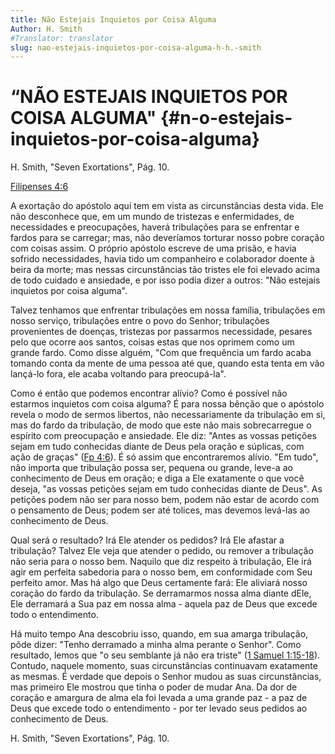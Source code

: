```yaml
---
title: Não Estejais Inquietos por Coisa Alguma
Author: H. Smith
#Translator: translator
slug: nao-estejais-inquietos-por-coisa-alguma-h-h.-smith
---
```


# “NÃO ESTEJAIS INQUIETOS POR COISA ALGUMA&quot; {#n-o-estejais-inquietos-por-coisa-alguma}

H. Smith, &quot;Seven Exortations&quot;, Pág. 10.

[Filipenses 4:6](http://mysword.info/b?r=Php_4:6)

A exortação do apóstolo aqui tem em vista as circunstâncias desta vida. Ele não desconhece que, em um mundo de tristezas e enfermidades, de necessidades e preocupações, haverá tribulações para se enfrentar e fardos para se carregar; mas, não deveríamos torturar nosso pobre coração com coisas assim. O próprio apóstolo escreve de uma prisão, e havia sofrido necessidades, havia tido um companheiro e colaborador doente à beira da morte; mas nessas circunstâncias tão tristes ele foi elevado acima de todo cuidado e ansiedade, e por isso podia dizer a outros: &quot;Não estejais inquietos por coisa alguma&quot;.

Talvez tenhamos que enfrentar tribulações em nossa família, tribulações em nosso serviço, tribulações entre o povo do Senhor; tribulações provenientes de doenças, tristezas por passarmos necessidade, pesares pelo que ocorre aos santos, coisas estas que nos oprimem como um grande fardo. Como disse alguém, &quot;Com que frequência um fardo acaba tomando conta da mente de uma pessoa até que, quando esta tenta em vão lançá-lo fora, ele acaba voltando para preocupá-la&quot;.

Como é então que podemos encontrar alívio? Como é possível não estarmos inquietos com coisa alguma? É para nossa bênção que o apóstolo revela o modo de sermos libertos, não necessariamente da tribulação em si, mas do fardo da tribulação, de modo que este não mais sobrecarregue o espírito com preocupação e ansiedade. Ele diz: &quot;Antes as vossas petições sejam em tudo conhecidas diante de Deus pela oração e súplicas, com ação de graças&quot; ([Fp 4:6](http://mysword.info/b?r=Php_4:6)). É só assim que encontraremos alívio. &quot;Em tudo&quot;, não importa que tribulação possa ser, pequena ou grande, leve-a ao conhecimento de Deus em oração; e diga a Ele exatamente o que você deseja, &quot;as vossas petições sejam em tudo conhecidas diante de Deus&quot;. As petições podem não ser para nosso bem, podem não estar de acordo com o pensamento de Deus; podem ser até tolices, mas devemos levá-las ao conhecimento de Deus.

Qual será o resultado? Irá Ele atender os pedidos? Irá Ele afastar a tribulação? Talvez Ele veja que atender o pedido, ou remover a tribulação não seria para o nosso bem. Naquilo que diz respeito à tribulação, Ele irá agir em perfeita sabedoria para o nosso bem, em conformidade com Seu perfeito amor. Mas há algo que Deus certamente fará: Ele aliviará nosso coração do fardo da tribulação. Se derramarmos nossa alma diante dEle, Ele derramará a Sua paz em nossa alma - aquela paz de Deus que excede todo o entendimento.

Há muito tempo Ana descobriu isso, quando, em sua amarga tribulação, pôde dizer: &quot;Tenho derramado a minha alma perante o Senhor&quot;. Como resultado, lemos que &quot;o seu semblante já não era triste&quot; ([1 Samuel 1:15-18](http://mysword.info/b?r=1Sa_1:15-18)). Contudo, naquele momento, suas circunstâncias continuavam exatamente as mesmas. É verdade que depois o Senhor mudou as suas circunstâncias, mas primeiro Ele mostrou que tinha o poder de mudar Ana. Da dor de coração e amargura de alma ela foi levada a uma grande paz - a paz de Deus que excede todo o entendimento - por ter levado seus pedidos ao conhecimento de Deus.

H. Smith, &quot;Seven Exortations&quot;, Pág. 10.